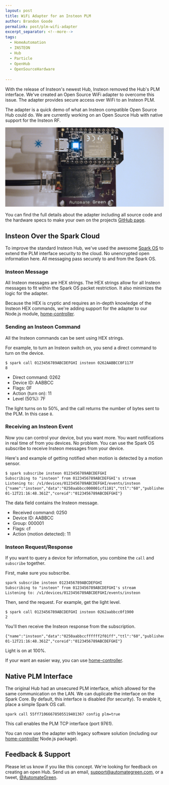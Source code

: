 ```yaml
---
layout: post
title: WiFi Adapter for an Insteon PLM
author: Brandon Goode
permalink: post/plm-wifi-adapter
excerpt_separator: <!--more-->
tags:
  - HomeAutomation
  - INSTEON
  - Hub
  - Particle
  - OpenHub
  - OpenSourceHardware

---
```


With the release of Insteon's newest Hub, Insteon removed the Hub's PLM interface.  We've created an Open Source WiFi adapter to overcome this issue. The adapter provides secure access over WiFi to an Insteon PLM.

The adapter is a quick demo of what an Insteon compatible Open Source Hub could do.  We are currently working on an Open Source Hub with native support for the Insteon RF.

![WiFi Adapter](/assets/posts/wifiadapter.png)

<!--more-->

You can find the full details about the adapter including all source code and the hardware specs to make your own on the projects [GitHub page](https://github.com/automategreen/plm-wifi-adapter).

## Insteon Over the Spark Cloud

To improve the standard Insteon Hub, we've used the awesome [Spark OS](https://www.spark.io/) to extend the PLM interface security to the cloud.  No unencrypted open information here. All messaging pass securely to and from the Spark OS.

### Insteon Message

All Insteon messages are HEX strings.  The HEX strings allow for all Insteon messages to fit within the Spark OS packet restriction.  It also minimizes the logic for the adapter.

Because the HEX is cryptic and requires an in-depth knowledge of the Insteon HEX commands, we're adding support for the adapter to our Node.js module, [home-controller](https://github.com/automategreen/home-controller).

### Sending an Insteon Command

All the Insteon commands can be sent using HEX strings.

For example, to turn an Insteon switch on, you send a direct command to turn on the device.

```
$ spark call 0123456789ABCDEFGHI insteon 0262AABBCC0F117F
8
```

- Direct command: 0262
- Device ID: AABBCC
- Flags: 0F
- Action (turn on): 11
- Level (50%): 7F


The light turns on to 50%, and the call returns the number of bytes sent to the PLM. In this case `8`.


### Receiving an Insteon Event

Now you can control your device, but you want more.  You want notifications in real time of from you devices.  No problem.  You can use the Spark OS subscribe to receive Insteon messages from your device.

Here's and example of getting notified when motion is detected by a motion sensor.

```
$ spark subscribe insteon 0123456789ABCDEFGHI
Subscribing to "insteon" from 0123456789ABCDEFGHI's stream
Listening to: /v1/devices/0123456789ABCDEFGHI/events/insteon
{"name":"insteon","data":"0250aabbcc000001cf1101","ttl":"60","published_at":"2015-01-12T21:16:48.361Z","coreid":"0123456789ABCDEFGHI"}
```

The data field contains the Insteon message.

- Received command: 0250
- Device ID: AABBCC
- Group: 000001
- Flags: cf
- Action (motion detected): 11

### Insteon Request/Response

If you want to query a device for information, you combine the `call` and `subscribe` together.

First, make sure you subscribe.

```
spark subscribe insteon 0123456789ABCDEFGHI
Subscribing to "insteon" from 0123456789ABCDEFGHI's stream
Listening to: /v1/devices/0123456789ABCDEFGHI/events/insteon
```

Then, send the request. For example, get the light level.

```
$ spark call 0123456789ABCDEFGHI insteon 0262aabbcc0f1900
2
```

You'll then receive the Insteon response from the subscription.

```
{"name":"insteon","data":"0250aabbccffffff2f01ff","ttl":"60","published_at":"2015-01-12T21:16:48.361Z","coreid":"0123456789ABCDEFGHI"}
```

Light is on at 100%.

If your want an easier way, you can use [home-controller](https://github.com/automategreen/home-controller).

## Native PLM Interface

The original Hub had an unsecured PLM interface, which allowed for the same communication on the LAN.  We can duplicate the interface on the Spark Core. By default, this interface is disabled (for security).  To enable it, place a simple Spark OS call.

```
spark call 55ff71066678505519401367 config plm=true
```

This call enables the PLM TCP interface (port 9761).

You can now use the adapter with legacy software solution (including our [home-controller](https://github.com/automategreen/home-controller) Node.js package).

## Feedback & Support

Please let us know if you like this concept. We're looking for feedback on creating an open Hub.  Send us an email, [support@automategreen.com](mailto:support@automategreen.com), or a tweet, [@AutomateGreen](https://twitter.com/AutomateGreen).
